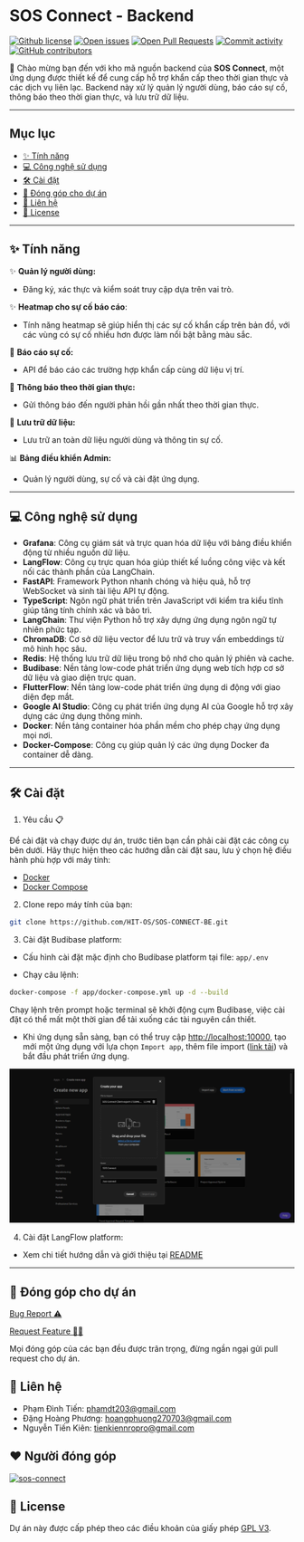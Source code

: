 <h1>SOS Connect - Backend</h1>

[![Github license](https://img.shields.io/github/license/HIT-OS/SOS-CONNECT-BE.svg 'Github license')](https://github.com/HIT-OS/SOS-CONNECT-BE/blob/main/LICENSE)
[![Open issues](https://img.shields.io/github/issues/HIT-OS/SOS-CONNECT-BE.svg 'Open issues')](https://github.com/HIT-OS/SOS-CONNECT-BE/issues)
[![Open Pull Requests](https://img.shields.io/github/issues-pr/HIT-OS/SOS-CONNECT-BE.svg 'Open Pull Requests')](https://github.com/HIT-OS/SOS-CONNECT-BE/pulls)
[![Commit activity](https://img.shields.io/github/commit-activity/m/HIT-OS/SOS-CONNECT-BE.svg 'Commit activity')](https://github.com/HIT-OS/SOS-CONNECT-BE/graphs/commit-activity)
[![GitHub contributors](https://img.shields.io/github/contributors/HIT-OS/SOS-CONNECT-BE.svg 'Github contributors')](https://github.com/HIT-OS/SOS-CONNECT-BE/graphs/contributors)

🎉 Chào mừng bạn đến với kho mã nguồn backend của **SOS Connect**, một ứng dụng được thiết kế để cung cấp hỗ trợ khẩn cấp theo thời gian thực và các dịch vụ liên lạc. Backend này xử lý quản lý người dùng, báo cáo sự cố, thông báo theo thời gian thực, và lưu trữ dữ liệu.

---

## Mục lục

- [✨ Tính năng](#-tính-năng)
- [💻 Công nghệ sử dụng](#-công-nghệ-sử-dụng)
- [🛠️ Cài đặt](#️-cài-đặt)
- [🤝 Đóng góp cho dự án](#-đóng-góp-cho-dự-án)
- [🚀 Liên hệ](#-liên-hệ)
- [📝 License](#-license)

---

## ✨ Tính năng

✨ **Quản lý người dùng:**

- Đăng ký, xác thực và kiểm soát truy cập dựa trên vai trò.

✨ **Heatmap cho sự cố báo cáo**:

- Tính năng heatmap sẽ giúp hiển thị các sự cố khẩn cấp trên bản đồ, với các vùng có sự cố nhiều hơn được làm nổi bật bằng màu sắc.

📍 **Báo cáo sự cố:**

- API để báo cáo các trường hợp khẩn cấp cùng dữ liệu vị trí.

🔔 **Thông báo theo thời gian thực:**

- Gửi thông báo đến người phản hồi gần nhất theo thời gian thực.

💾 **Lưu trữ dữ liệu:**

- Lưu trữ an toàn dữ liệu người dùng và thông tin sự cố.

📊 **Bảng điều khiển Admin:**

- Quản lý người dùng, sự cố và cài đặt ứng dụng.

---

## 💻 Công nghệ sử dụng

- **Grafana**: Công cụ giám sát và trực quan hóa dữ liệu với bảng điều khiển động từ nhiều nguồn dữ liệu.
- **LangFlow**: Công cụ trực quan hóa giúp thiết kế luồng công việc và kết nối các thành phần của LangChain.
- **FastAPI**: Framework Python nhanh chóng và hiệu quả, hỗ trợ WebSocket và sinh tài liệu API tự động.
- **TypeScript**: Ngôn ngữ phát triển trên JavaScript với kiểm tra kiểu tĩnh giúp tăng tính chính xác và bảo trì.
- **LangChain**: Thư viện Python hỗ trợ xây dựng ứng dụng ngôn ngữ tự nhiên phức tạp.
- **ChromaDB**: Cơ sở dữ liệu vector để lưu trữ và truy vấn embeddings từ mô hình học sâu.
- **Redis**: Hệ thống lưu trữ dữ liệu trong bộ nhớ cho quản lý phiên và cache.
- **Budibase**: Nền tảng low-code phát triển ứng dụng web tích hợp cơ sở dữ liệu và giao diện trực quan.
- **FlutterFlow**: Nền tảng low-code phát triển ứng dụng di động với giao diện đẹp mắt.
- **Google AI Studio**: Công cụ phát triển ứng dụng AI của Google hỗ trợ xây dựng các ứng dụng thông minh.
- **Docker**: Nền tảng container hóa phần mềm cho phép chạy ứng dụng mọi nơi.
- **Docker-Compose**: Công cụ giúp quản lý các ứng dụng Docker đa container dễ dàng.

---

## 🛠️ Cài đặt

1. Yêu cầu 📋

Để cài đặt và chạy được dự án, trước tiên bạn cần phải cài đặt các công cụ bên dưới. Hãy thực hiện theo các hướng dẫn cài đặt sau, lưu ý chọn hệ điều hành phù hợp với máy tính:

- [Docker](https://docs.docker.com/get-docker/)
- [Docker Compose](https://docs.docker.com/compose/install/)

2. Clone repo máy tính của bạn:

```bash
git clone https://github.com/HIT-OS/SOS-CONNECT-BE.git
```

3. Cài đặt Budibase platform:

- Cấu hình cài đặt mặc định cho Budibase platform tại file: `app/.env`

- Chạy câu lệnh:

```bash
docker-compose -f app/docker-compose.yml up -d --build
```

Chạy lệnh trên prompt hoặc terminal sẽ khởi động cụm Budibase, việc cài đặt có thể mất một thời gian để tải xuống các tài nguyên cần thiết.

- Khi ứng dụng sẵn sàng, bạn có thể truy cập [http://localhost:10000](http://localhost:10000), tạo mới một ứng dụng với lựa chọn `Import app`, thêm file import ([link tải](http://)) và bắt đầu phát triển ứng dụng.

<p align="center">
    <img src="docs/images/new-app-with-import.png">
</p>

4. Cài đặt LangFlow platform:

- Xem chi tiết hướng dẫn và giới thiệu tại [README](AI/README.md)

---

## 🤝 Đóng góp cho dự án

<a href="https://github.com/HIT-OS/SOS-CONNECT-BE/issues/new?assignees=&labels=&projects=&template=bug_report.md&title=">Bug Report ⚠️
</a>

<a href="https://github.com/HIT-OS/SOS-CONNECT-BE/issues/new?assignees=&labels=&projects=&template=feature_request.md&title=">Request Feature 👩‍💻</a>

Mọi đóng góp của các bạn đều được trân trọng, đừng ngần ngại gửi pull request cho dự án.

## 🚀 Liên hệ

- Phạm Đình Tiến: phamdt203@gmail.com
- Đặng Hoàng Phương: hoangphuong270703@gmail.com
- Nguyễn Tiến Kiên: tienkiennropro@gmail.com

## ❤️ Người đóng góp

[![sos-connect](https://contrib.rocks/image?repo=HIT-OS/SOS-CONNECT-BE)](https://github.com/HIT-OS/SOS-CONNECT-BE/graphs/contributors)

## 📝 License

Dự án này được cấp phép theo các điều khoản của giấy phép [GPL V3](LICENSE).
